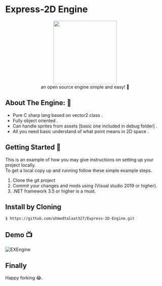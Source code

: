 # Express-2D Engine</br> 
<p align="center">
<img src=https://user-images.githubusercontent.com/26097164/139533903-02945f3a-cef0-4297-b336-634d9f1c430e.png width="200" height="200" />
</br>  an open source engine simple and easy! 🚀
</p>

<!-- ABOUT THE PROJECT -->
## About The Engine: 💼</br>
* Pure C sharp lang based on vector2 class .
* Fully object oriented .
* Can handle sprites from assets [basic one included in debug folder] .
* All you need basic understand of what point means in 2D space .


<!-- GETTING STARTED -->
## Getting Started 🔫

This is an example of how you may give instructions on setting up your project locally.</br>
To get a local copy up and running follow these simple example steps.
1. Clone the git project
2. Commit your changes and mods using (Visual studio 2019 or higher).
3. .NET framework 3.5 or higher is a must.

## Install by Cloning

```
$ https://github.com/ahmedtalaat327/Express-2D-Engine.git
```
<!-- QUIK PREV -->
## Demo 📺</br>

![EXEngine](https://user-images.githubusercontent.com/26097164/139534327-b897d9be-c11a-417d-8ce9-83768a8757ed.gif)


<!-- FINALY -->
## Finally

Happy forking 😂.
